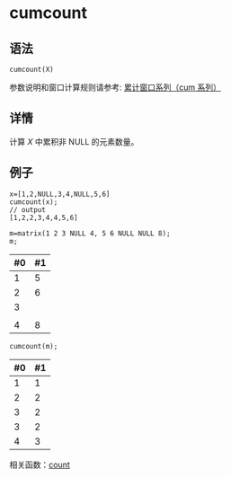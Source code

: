 # cumcount

## 语法

`cumcount(X)`

参数说明和窗口计算规则请参考: [累计窗口系列（cum 系列）](../themes/cumFunctions.md)

## 详情

计算 *X* 中累积非 NULL 的元素数量。

## 例子

```
x=[1,2,NULL,3,4,NULL,5,6]
cumcount(x);
// output
[1,2,2,3,4,4,5,6]

m=matrix(1 2 3 NULL 4, 5 6 NULL NULL 8);
m;
```

| #0 | #1 |
| --- | --- |
| 1 | 5 |
| 2 | 6 |
| 3 |  |
|  |  |
| 4 | 8 |

```
cumcount(m);
```

| #0 | #1 |
| --- | --- |
| 1 | 1 |
| 2 | 2 |
| 3 | 2 |
| 3 | 2 |
| 4 | 3 |

相关函数：[count](count.md)

